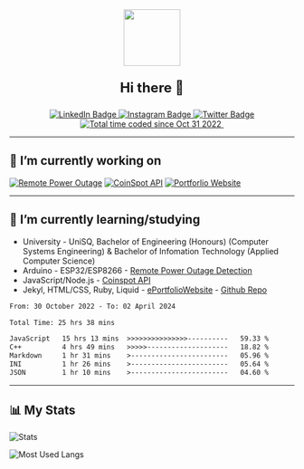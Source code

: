 

<!--
**Chuffs/chuffs** is a ✨ _special_ ✨ repository because its `README.md` (this file) appears on your GitHub profile.

Here are some ideas to get you started:

- 🔭 I’m currently working on ...
- 🌱 I’m currently learning ...
- 👯 I’m looking to collaborate on ...
- 🤔 I’m looking for help with ...
- 💬 Ask me about ...
- 📫 How to reach me: ...
- 😄 Pronouns: ...
- ⚡ Fun fact: ...
-->

<div id="header" align="center">
    <img src="https://media.giphy.com/media/SUcApSWjPwQMARvcM8/giphy.gif" width="100"/>
    <p style="font-size: x-large"><b>Hi there 👋 </b></p>
</div>

<p id="badges" align="center">
    <a href="https://www.linkedin.com/in/matthew-law-75908b1a5/">
        <img src="https://img.shields.io/badge/LinkedIn-blue?style=for-the-badge&logo=linkedin&logoColor=white" alt="LinkedIn Badge"/>
    </a><a href="https://www.instagram.com/chuffs97/">
        <img src="https://img.shields.io/badge/Instagram-red?style=for-the-badge&logo=instagram&logoColor=white" alt="Instagram Badge"/>
    </a><a href="https://twitter.com/home">
        <img src="https://img.shields.io/badge/Twitter-blue?style=for-the-badge&logo=twitter&logoColor=white" alt="Twitter Badge"/>
    </a>
    <a href="https://wakatime.com/@816fadb6-a2ab-42d6-91df-d9b0cba3b527">
        <img src="https://wakatime.com/badge/user/816fadb6-a2ab-42d6-91df-d9b0cba3b527.svg?style=for-the-badge" alt="Total time coded since Oct 31 2022" />
    </a>
    <img src="https://komarev.com/ghpvc/?username=chuffs&style=for-the-badge&color=blue" alt=""/>
</p>

***

## 🔭 I’m currently working on

[![Remote Power Outage][2]][1]
[![CoinSpot API][4]][3]
[![Portforlio Website][6]][5]

[1]: https://github.com/Chuffs/RemotePowerMonitor
[2]: https://github-readme-stats.vercel.app/api/pin/?username=chuffs&repo=RemotePowerMonitor&theme=dark
[3]: https://github.com/Chuffs/CoinspotAPI
[4]: https://github-readme-stats.vercel.app/api/pin/?username=chuffs&repo=CoinspotAPI&theme=dark
[5]: https://github.com/Chuffs/PortfolioWebsite
[6]: https://github-readme-stats.vercel.app/api/pin/?username=chuffs&repo=PortfolioWebsite&theme=dark

***

## 🌱 I’m currently learning/studying

+ University - UniSQ, Bachelor of Engineering (Honours) (Computer Systems Engineering) & Bachelor of Infomation Technology (Applied Computer Science)
+ Arduino - ESP32/ESP8266 - [Remote Power Outage Detection][1]
+ JavaScript/Node.js - [Coinspot API][3]
+ Jekyl, HTML/CSS, Ruby, Liquid - [ePortfolioWebsite][7] - [Github Repo][5]

<!--START_SECTION:waka-->

```txt
From: 30 October 2022 - To: 02 April 2024

Total Time: 25 hrs 38 mins

JavaScript   15 hrs 13 mins  >>>>>>>>>>>>>>>----------   59.33 %
C++          4 hrs 49 mins   >>>>>--------------------   18.82 %
Markdown     1 hr 31 mins    >------------------------   05.96 %
INI          1 hr 26 mins    >------------------------   05.64 %
JSON         1 hr 10 mins    >------------------------   04.60 %
```

<!--END_SECTION:waka-->

[7]: https://mljl.tech

***

## 📊 My Stats
![Stats][8]

![Most Used Langs][9]

[8]: http://github-readme-streak-stats.herokuapp.com?user=chuffs&theme=dark&background=000000
[9]: https://github-readme-stats.vercel.app/api/top-langs/?username=chuffs&layout=compact&theme=vision-friendly-dark
